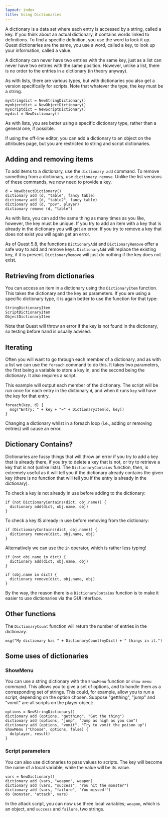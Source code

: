 ```yaml
---
layout: index
title: Using Dictionaries
---
```


A dictionary is a data set where each entry is accessed by a string, called a key. If you think about an actual dictionary, it contains words linked to definitions. To find a specific definition, you use the word to look it up. Quest dictionaries are the same, you use a word, called a key, to look up your information, called a value.

A dictionary can never have two entries with the same key, just as a list can never have two entries with the same position. However, unlike a list, there is no order to the entries in a dictionary (in theory anyway).


As with lists, there are various types, but with dictionaries you also get a version specifically for scripts. Note that whatever the type, the key must be a string.
```
mystringdict = NewStringDictionary()
myobjectdict = NewObjectDictionary()
myscriptdict = NewScriptDictionary()
mydict = NewDictionary()
```
As with lists, you are better using a specific dictionary type, rather than a general one, if possible.

If using the off-line editor, you can add a dictionary to an object on the attributes page, but you are restricted to string and script dictionaries.



Adding and removing items
-------------------------

To add items to a dictionary, use the `dictionary add` command. To remove something from a dictionary, use `dictionary remove`. Unlike the list versions of these commands, we now need to provide a key.
```
d = NewObjectDictionary()
dictionary add (d, "table", fancy table)
dictionary add (d, "table2", fancy table)
dictionary add (d, "pov", player)
dictionary remove (d, "table")
```
As with lists, you can add the same thing as many times as you like, however, the key must be unique. If you try to add an item with a key that is already in the dictionary you will get an error. If you try to remove a key that does not exist you will again get an error.

As of Quest 5.8, the functions `DictionaryAdd` and `DictionaryRemove` offer a safe way to add and remove keys. `DictionaryAdd` will replace the existing key, if it is present. `DictionaryRemove` will just do nothing if the key does not exist.


Retrieving from dictionaries
-----------------------------

You can access an item in a dictionary using the `DictionaryItem` function. This takes the dictionary and the key as parameters. If you are using a specific dictionary type, it is again better to use the function for that type:
```
StringDictionaryItem
ScriptDictionaryItem
ObjectDictionaryItem
```
Note that Quest will throw an error if the key is not found in the dictionary, so testing before hand is usually advised.



Iterating
---------

Often you will want to go through each member of a dictionary, and as with a list we can use the `foreach` command to do this. It takes two parameters, the first being a variable to store a key in, and the second being the dictionary. It also requires a script.

This example will output each member of the dictionary. The script will be run once for each entry in the dictionary `d`, and when it runs `key` will have the key for that entry.
```
foreach(key, d) {
  msg("Entry: " + key + "=" + DictionaryItem(d, key))
}
```
Changing a dictionary whilst in a foreach loop (i.e., adding or removing entries) will cause an error.



Dictionary Contains?
---------------

Dictionaries are fussy things that will throw an error if you try to add a key that is already there, if you try to delete a key that is not, or try to retrieve a key that is not (unlike lists). The  `DictionaryContains` function, then, is extremely useful as it will tell you if the dictionary already contains the given key (there is no function that will tell you if the entry is already in the dictionary).

To check a key is not already in use before adding to the dictionary:
```
if (not DictionaryContains(dict, obj.name)) {
  dictionary add(dict, obj.name, obj)
}
```
To check a key IS already in use before removing from the dictionary:
```
if (DictionaryContains(dict, obj.name)) {
  dictionary remove(dict, obj.name, obj)
}
```
Alternatively we can use the `in` operator, which is rather less typing!
```
if (not obj.name in dict) {
  dictionary add(dict, obj.name, obj)
}
```

```
if (obj.name in dict) {
  dictionary remove(dict, obj.name, obj)
}
```

By the way, the reason there is a `DictionaryContains` function is to make it easier to use dictionaries via the GUI interface.

Other functions
---------------

The `DictionaryCount` function will return the number of entries in the dictionary.
```
msg("My dictionary has " + DictionaryCount(myDict) + " things in it.")
```


Some uses of dictionaries
-------------------------

### ShowMenu

You can use a string dictionary with the `ShowMenu` function or `show menu` command. This allows you to give a set of options, and to handle them as a corresponding set of strings. This could, for example, allow you to run a script, depending on the option chosen. Suppose "getthing", "jump" and "vomit" are all scripts on the player object:
```
options = NewStringDictionary()
dictionary add (options, "getthing", "Get the thing")
dictionary add (options, "jump", "Jump as high as you can")
dictionary add (options, "vomit", "Try to vomit the poison up")
ShowMenu ("Choose", options, false) {
  do(player, result)
}
```

### Script parameters

You can also use dictionaries to pass values to scripts. The key will become the name of a local variable, while the value will be its value.
```
vars = NewDictionary()
dictionary add (vars, "weapon", weapon)
dictionary add (vars, "success", "You hit the monster")
dictionary add (vars, "failure", "You missed!")
do (monster, "attack", vars)
```
In the attack script, you can now use three local variables; `weapon`, which is an object, and `success` and `failure`, two strings.

